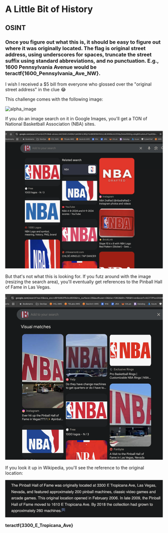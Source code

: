 # A Little Bit of History

## OSINT

### Once you figure out what this is, it should be easy to figure out where it was originally located. The flag is original street address, using underscores for spaces, truncate the street suffix using standard abbreviations, and no punctuation.  E.g., 1600 Pennsylvania Avenue would be teractf{1600_Pennsylvania_Ave_NW}.

I wish I received a $5 bill from everyone who glossed over the "original street address" in the clue :joy:

This challenge comes with the following image:

![alpha_image](./alpha_image.png)

If you do an image search on it in Google Images, you'll get a TON of National Basketball Association (NBA) sites.  

![NBA](./nba.png)

But that's not what this is looking for.  If you futz around with the image (resizing the search area), you'll eventually get references to the Pinball Hall of Fame in Las Vegas.

![pinball_hof](./pinball_hof.png)

If you look it up in Wikipedia, you'll see the reference to the original location:

![wiki](./wiki.png)

**teractf{3300_E_Tropicana_Ave}**
